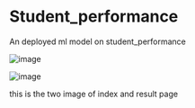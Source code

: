 # Student_performance
An deployed ml model on student_performance 


![image](https://github.com/user-attachments/assets/2734f601-22f5-4f9a-ba8e-f643fd2b56d3)


![image](https://github.com/user-attachments/assets/24c955a3-11b5-4a6b-952f-d75a0c6fb248)


this is the two image of index and result page


